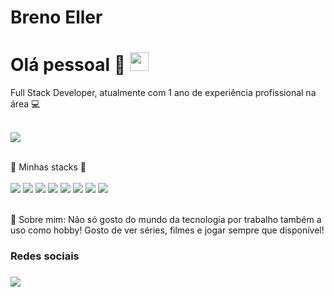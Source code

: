 # Breno Eller

# Olá pessoal 👋 <img src="https://raw.githubusercontent.com/kaueMarques/kaueMarques/master/hi.gif" height="30px">

Full Stack Developer, atualmente com 1 ano de experiência profissional na área 💻 <br/><br/>

<img src="https://www.isbrasil.info/blog/_images/blog/destaques/2018/07/02/o-papel-do-programador-na-definicao-da-estrategia-digital_15aa61961ff3a95c582773cbeaeb5be7.webp"><br/><br/>

🚀 Minhas stacks 🚀<br/><br/>
 <img src="https://img.shields.io/badge/JavaScript-F7DF1E?style=for-the-badge&logo=javascript&logoColor=black">
 <img src="https://img.shields.io/badge/HTML5-E34F26?style=for-the-badge&logo=html5&logoColor=white">
 <img src="https://img.shields.io/badge/CSS3-1572B6?style=for-the-badge&logo=css3&logoColor=white">
 <img src="https://img.shields.io/badge/TypeScript-007ACC?style=for-the-badge&logo=typescript&logoColor=white">
 <img src="https://img.shields.io/badge/PHP-777BB4?style=for-the-badge&logo=php&logoColor=white">
 <img src="https://img.shields.io/badge/Angular-DD0031?style=for-the-badge&logo=angular&logoColor=white">
 <img src="https://img.shields.io/badge/Git-E34F26?style=for-the-badge&logo=git&logoColor=white">
 <img src="https://img.shields.io/badge/MySQL-00000F?style=for-the-badge&logo=mysql&logoColor=white">
 
 <br/> 💬 Sobre mim: Não só gosto do mundo da tecnologia por trabalho também a uso como hobby! Gosto de ver séries, filmes e jogar sempre que disponível!
 <div>
     <h3>Redes sociais<h3/>
     <a href="https://www.linkedin.com/in/brenoeller/"><img src="https://img.shields.io/badge/LinkedIn-0077B5?style=for-the-badge&logo=linkedin&logoColor=white" target="_blank"><a/>
 <div/>


